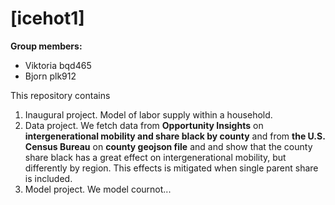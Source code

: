 # \[icehot1\]

**Group members:**
- Viktoria bqd465
- Bjorn plk912


This repository contains  
1. Inaugural project.  Model of labor supply within a household.
2. Data project. We fetch data from **Opportunity Insights** on **intergenerational mobility and share black by county** and from **the U.S. Census Bureau** on **county geojson file** and and show that the county share black has a great effect on intergenerational mobility, but differently by region. This effects is mitigated when single parent share is included. 
3. Model project. We model cournot...

